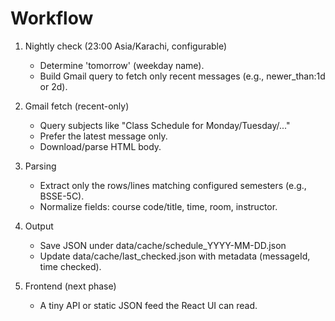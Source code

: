 # Workflow

1) Nightly check (23:00 Asia/Karachi, configurable)
   - Determine 'tomorrow' (weekday name).
   - Build Gmail query to fetch only recent messages (e.g., newer_than:1d or 2d).

2) Gmail fetch (recent-only)
   - Query subjects like "Class Schedule for Monday/Tuesday/..."
   - Prefer the latest message only.
   - Download/parse HTML body.

3) Parsing
   - Extract only the rows/lines matching configured semesters (e.g., BSSE-5C).
   - Normalize fields: course code/title, time, room, instructor.

4) Output
   - Save JSON under data/cache/schedule_YYYY-MM-DD.json
   - Update data/cache/last_checked.json with metadata (messageId, time checked).

5) Frontend (next phase)
   - A tiny API or static JSON feed the React UI can read.